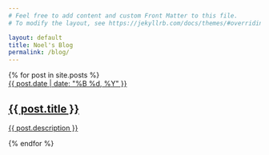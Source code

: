 ```yaml
---
# Feel free to add content and custom Front Matter to this file.
# To modify the layout, see https://jekyllrb.com/docs/themes/#overriding-theme-defaults

layout: default
title: Noel's Blog
permalink: /blog/
---
```


<div class="container">
    <div class="row">
        <div class="col">
          {% for post in site.posts %}
            <a href="{{ post.url }}" >
              <div class="card mb-3 bg-light">
                <div class="card-body">
                      <span>{{ post.date | date: "%B %d, %Y" }} </span>
                      <h2 class="font-weight-bold mb-0">{{ post.title }}</h2>
                      <p class="mb-0">{{ post.description }}</p>
                </div>
              </div>
            </a>
          {% endfor %}
        </div>
    </div>
</div>




